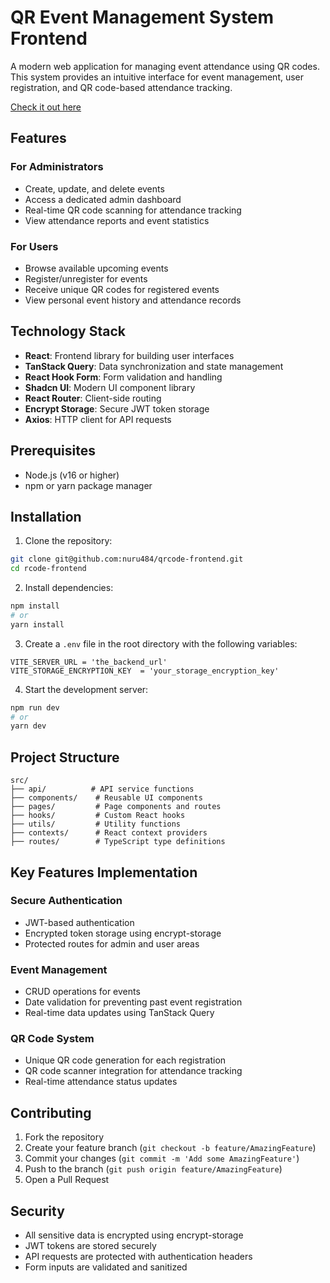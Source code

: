 # QR Event Management System Frontend

A modern web application for managing event attendance using QR codes. This system provides an intuitive interface for event management, user registration, and QR code-based attendance tracking.

[Check it out here](https://qrcode-frontend-lovat.vercel.app)

## Features

### For Administrators

- Create, update, and delete events
- Access a dedicated admin dashboard
- Real-time QR code scanning for attendance tracking
- View attendance reports and event statistics

### For Users

- Browse available upcoming events
- Register/unregister for events
- Receive unique QR codes for registered events
- View personal event history and attendance records

## Technology Stack

- **React**: Frontend library for building user interfaces
- **TanStack Query**: Data synchronization and state management
- **React Hook Form**: Form validation and handling
- **Shadcn UI**: Modern UI component library
- **React Router**: Client-side routing
- **Encrypt Storage**: Secure JWT token storage
- **Axios**: HTTP client for API requests

## Prerequisites

- Node.js (v16 or higher)
- npm or yarn package manager

## Installation

1. Clone the repository:

```bash
git clone git@github.com:nuru484/qrcode-frontend.git
cd rcode-frontend
```

2. Install dependencies:

```bash
npm install
# or
yarn install
```

3. Create a `.env` file in the root directory with the following variables:

```env
VITE_SERVER_URL = 'the_backend_url'
VITE_STORAGE_ENCRYPTION_KEY  = 'your_storage_encryption_key'
```

4. Start the development server:

```bash
npm run dev
# or
yarn dev
```

## Project Structure

```
src/
├── api/          # API service functions
├── components/    # Reusable UI components
├── pages/         # Page components and routes
├── hooks/         # Custom React hooks
├── utils/         # Utility functions
├── contexts/      # React context providers
├── routes/        # TypeScript type definitions
```

## Key Features Implementation

### Secure Authentication

- JWT-based authentication
- Encrypted token storage using encrypt-storage
- Protected routes for admin and user areas

### Event Management

- CRUD operations for events
- Date validation for preventing past event registration
- Real-time data updates using TanStack Query

### QR Code System

- Unique QR code generation for each registration
- QR code scanner integration for attendance tracking
- Real-time attendance status updates

## Contributing

1. Fork the repository
2. Create your feature branch (`git checkout -b feature/AmazingFeature`)
3. Commit your changes (`git commit -m 'Add some AmazingFeature'`)
4. Push to the branch (`git push origin feature/AmazingFeature`)
5. Open a Pull Request

## Security

- All sensitive data is encrypted using encrypt-storage
- JWT tokens are stored securely
- API requests are protected with authentication headers
- Form inputs are validated and sanitized
